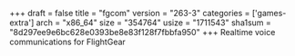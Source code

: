 +++
draft = false
title = "fgcom"
version = "263-3"
categories = ['games-extra']
arch = "x86_64"
size = "354764"
usize = "1711543"
sha1sum = "8d297ee9e6bc628e0393be8e83f128f7fbbfa950"
+++
Realtime voice communications for FlightGear